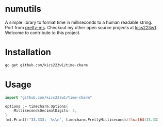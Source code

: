 # numutils

A simple library to format time in milliseconds to a human readable string.
Port from [pretty-ms](https://github.com/sindresorhus/pretty-ms).
Checkout my other open source projects at [kics223w1](https://github.com/kics223w1).
Welcome to contribute to this project.

# Installation

```bash
go get github.com/kics223w1/time-charm
```

# Usage

```go
import "github.com/kics223w1/time-charm"

options := timecharm.Options{
    MillisecondsDecimalDigits: 3,
}
fmt.Printf("33.333:  %s\n", timecharm.PrettyMilliseconds(float64(33.333), options))
```
